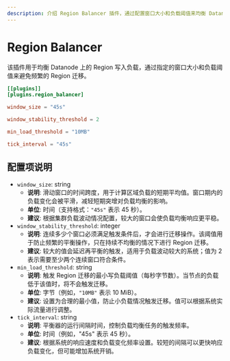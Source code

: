 ```yaml
---
description: 介绍 Region Balancer 插件，通过配置窗口大小和负载阈值来均衡 Datanode 上的 Region 写入负载，避免频繁迁移。
---
```


# Region Balancer

该插件用于均衡 Datanode 上的 Region 写入负载，通过指定的窗口大小和负载阈值来避免频繁的 Region 迁移。

```toml
[[plugins]]
[plugins.region_balancer]

window_size = "45s"

window_stability_threshold = 2

min_load_threshold = "10MB"

tick_interval = "45s"
```

## 配置项说明

- `window_size`: string
  - **说明**: 滑动窗口的时间跨度，用于计算区域负载的短期平均值。窗口期内的负载变化会被平滑，减轻短期突增对负载均衡的影响。
  - **单位**: 时间（支持格式：`"45s"` 表示 45 秒）。
  - **建议**: 根据集群负载波动情况配置，较大的窗口会使负载均衡响应更平稳。
- `window_stability_threshold`: integer
  - **说明**: 连续多少个窗口必须满足触发条件后，才会进行迁移操作。该阈值用于防止频繁的平衡操作，只在持续不均衡的情况下进行 Region 迁移。
  - **建议**: 较大的值会延迟再平衡的触发，适用于负载波动较大的系统；值为 2 表示需要至少两个连续窗口符合条件。
- `min_load_threshold`: string
  - **说明**: 触发 Region 迁移的最小写负载阈值（每秒字节数）。当节点的负载低于该值时，将不会触发迁移。
  - **单位**: 字节（例如，`"10MB"` 表示 10 MiB）。
  - **建议**: 设置为合理的最小值，防止小负载情况触发迁移。值可以根据系统实际流量进行调整。
- `tick_interval`: string
  - **说明**: 平衡器的运行间隔时间，控制负载均衡任务的触发频率。
  - **单位**: 时间（例如，"45s" 表示 45 秒）。
  - **建议**: 根据系统的响应速度和负载变化频率设置。较短的间隔可以更快响应负载变化，但可能增加系统开销。